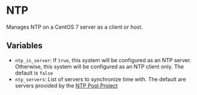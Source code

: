 # NTP

Manages NTP on a CentOS 7 server as a client or host.

## Variables

- `ntp_is_server`: If `true`, this system will be configured as an NTP server. Otherwise, this system will be configured as an NTP client only. The default is `false`
- `ntp_servers`: List of servers to synchronize time with. The default are servers provided by the [NTP Pool Project](http://www.pool.ntp.org/en/use.html)
